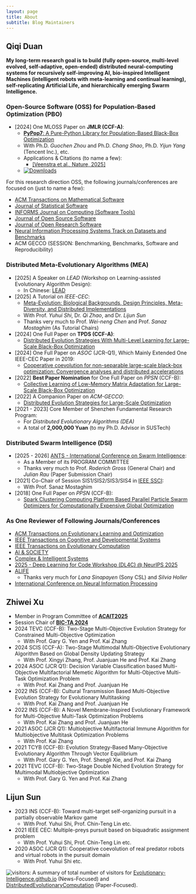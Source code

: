```yaml
---
layout: page
title: About
subtitle: Blog Maintainers
---
```


## Qiqi Duan

**My long-term research goal is to build (fully open-source,
multi-level evolved, self-adaptive, open-ended) distributed
neural-computing systems for recursively self-improving AI,
bio-inspired Intelligent Machines (intelligent robots with
meta-learning and continual learning), self-replicating
Artificial Life, and hierarchically emerging
Swarm Intelligence.**

### Open-Source Software (OSS) for Population-Based Optimization (PBO)

- [2024] One MLOSS Paper on **JMLR (CCF-A)**:
  - [**PyPop7**: A Pure-Python Library for Population-Based Black-Box Optimization](https://www.jmlr.org/papers/v25/23-0386.html)
  - With Ph.D. *Guochen Zhou* and Ph.D. *Chang Shao*, Ph.D. *Yijun Yang* (Tencent Inc.), etc.
  - Applications & Citations (to name a few):
    - [[Veenstra et al., Nature, 2025]](https://www.nature.com/articles/s41586-025-08646-3)
  - [![Downloads](https://static.pepy.tech/badge/pypop7)](https://pepy.tech/project/pypop7)

For this research direction OSS, the following journals/conferences
are focused on (just to name a few):
- [ACM Transactions on Mathematical Software](https://dl.acm.org/journal/toms)
- [Journal of Statistical Software](https://www.jstatsoft.org/index)
- [INFORMS Journal on Computing (Software Tools)](https://pubsonline.informs.org/journal/ijoc)
- [Journal of Open Source Software](https://joss.theoj.org/)
- [Journal of Open Research Software](https://openresearchsoftware.metajnl.com/)
- [Neural Information Processing Systems Track on Datasets and Benchmarks](https://papers.nips.cc/)
- ACM GECCO (SESSION: Benchmarking, Benchmarks, Software and Reproducibility)

### Distributed Meta-Evolutionary Algorithms (MEA)

- [2025] A Speaker on *LEAD* (Workshop on Learning-assisted Evolutionary Algorithm Design):
  - In Chinese: [LEAD](https://sites.google.com/view/leadworkshop2025/)
- [2025] A Tutorial on *IEEE-CEC*:
  - [Meta-Evolution: Biological Backgrounds, Design Principles, Meta-Diversity, and Distributed Implementations](https://upyun.hw.85do.com/cec2025/Tutorial/CEC%202025%20Tutorial-14-%20MetaEvolution.pdf)
  - With Prof. *Yuhui Shi*, Dr. *Qi Zhao*, and Dr. *Lijun Sun*
  - Thanks very much to Prof. *Wei-neng Chen* and Prof. *Sanaz Mostaghim* (As Tutorial Chairs)
- [2024] One Full Paper on **TPDS (CCF-A)**:
  - [Distributed Evolution Strategies With Multi-Level Learning for Large-Scale Black-Box Optimization](https://ieeexplore.ieee.org/abstract/document/10621616)
- [2024] One Full Paper on *ASOC* (JCR-Q1), Which Mainly Extended One IEEE-CEC Paper in 2019:
  - [Cooperative coevolution for non-separable large-scale black-box optimization: Convergence analyses and distributed accelerations](https://www.sciencedirect.com/science/article/abs/pii/S1568494624010068)
- [2022] **Best Paper Nomination** for One Full Paper on *PPSN* (CCF-B):
  - [Collective Learning of Low-Memory Matrix Adaptation for Large-Scale Black-Box Optimization](https://link.springer.com/chapter/10.1007/978-3-031-14721-0_20)
- [2022] A Companion Paper on *ACM-GECCO*:
  - [Distributed Evolution Strategies for Large-Scale Optimization](https://dl.acm.org/doi/abs/10.1145/3520304.3528784)
- [2021 - 2023] Core Member of Shenzhen Fundamental Research Program:
  - For *Distributed Evolutionary Algorithms (DEA)*
  - A total of **2,000,000 Yuan** (to my Ph.D. Advisor in SUSTech)

### Distributed Swarm Intelligence (DSI)

- [2025 - 2026] [ANTS - International Conference on Swarm Intelligence](https://ants2026.org/):
  - As a Member of its PROGRAM COMMITTEE
  - Thanks very much to Prof. *Roderich Gross* (General Chair) and *Julian Rau* (Paper Submission Chair)
- [2021] Co-Chair of Session SIS1/SIS2/SIS3/SIS4 in [IEEE SSCI](https://attend.ieee.org/ssci-2021/wp-content/uploads/sites/282/SSCI-2021-Final-Program-1.pdf):
  - With Prof. Sanaz Mostaghim
- [2018] One Full Paper on *PPSN* (CCF-B):
  - [Spark Clustering Computing Platform Based Parallel Particle Swarm Optimizers for Computationally Expensive Global Optimization](https://link.springer.com/chapter/10.1007/978-3-319-99253-2_34)

### As One Reviewer of Following Journals/Conferences

- [ACM Transactions on Evolutionary Learning and Optimization]()
- [IEEE Transactions on Cognitive and Developmental Systems]()
- [IEEE Transactions on Evolutionary Computation]()
- [AI & SOCIETY](https://link.springer.com/journal/146)
- [Complex & Intelligent Systems]()
- [2025 - Deep Learning for Code Workshop (DL4C) @ NeurIPS 2025](https://dl4c.github.io/)
- [ALIFE](https://2025.alife.org/)
  - Thanks very much for *Lana Sinapayen* (Sony CSL) and *Silvia Holler*
- [International Conference on Neural Information Processing]()

## Zhiwei Xu

- Member in Program Committee of [**ACAIT2025**](https://2025.acaitconf.com/singer/426.html)
- Session Chair of [**BIC-TA 2024**](http://2024.bicta.org/)
- 2024 TEVC (CCF-B): Two-Stage Multi-Objective Evolution Strategy for Constrained Multi-Objective Optimization
  - With Prof. Gary G. Yen and Prof. Kai Zhang
- 2024 SCIS (CCF-A): Two-Stage Multimodal Multi-Objective Evolutionary Algorithm Based on Global Density Updating Strategy
  - With Prof. Xingyi Zhang, Prof. Juanjuan He and Prof. Kai Zhang
- 2024 ASOC (JCR Q1): Decision Variable Classification based Multi-Objective Multifactorial Memetic Algorithm for Multi-Objective Multi-Task Optimization Problem
  - With Prof. Kai Zhang and Prof. Juanjuan He
- 2022 INS (CCF-B): Cultural Transmission Based Multi-Objective Evolution Strategy for Evolutionary Multitasking
  - With Prof. Kai Zhang and Prof. Juanjuan He
- 2022 INS (CCF-B): A Novel Membrane-Inspired Evolutionary Framework for Multi-Objective Multi-Task Optimization Problems
  - With Prof. Kai Zhang and Prof. Juanjuan He
- 2021 ASOC (JCR Q1): Multiobjective Multifactorial Immune Algorithm for Multiobjective Multitask Optimization Problems
  - With Prof. Kai Zhang
- 2021 TCYB (CCF-B): Evolution Strategy-Based Many-Objective Evolutionary Algorithm Through Vector Equilibrium
  - With Prof. Gary G. Yen, Prof. Shengli Xie, and Prof. Kai Zhang
- 2021 TEVC (CCF-B): Two-Stage Double Niched Evolution Strategy for Multimodal Multiobjective Optimization
  - With Prof. Gary G. Yen and Prof. Kai Zhang

## Lijun Sun
- 2023 INS (CCF-B): Toward multi-target self-organizing pursuit in a partially observable Markov game
  - With Prof. Yuhui Shi, Prof. Chin-Teng Lin etc.
- 2021 IEEE CEC: Multiple-preys pursuit based on biquadratic assignment problem
  - With Prof. Yuhui Shi, Prof. Chin-Teng Lin etc.
- 2020 ASOC (JCR Q1): Cooperative coevolution of real predator robots and virtual robots in the pursuit domain
  - With Prof. Yuhui Shi etc.


![visitors](https://visitor-badge.laobi.icu/badge?page_id=Evolutionary-Intelligence.DistributedEvolutionaryComputation):
A summary of total number of visitors for
[Evolutionary-Intelligence.github.io](https://evolutionary-intelligence.github.io/)
(News-Focused) and
[DistributedEvolutionaryComputation](https://github.com/Evolutionary-Intelligence/DistributedEvolutionaryComputation)
(Paper-Focused).
